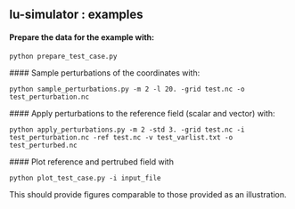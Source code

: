 ## lu-simulator : examples

#### Prepare the data for the example with:

```
python prepare_test_case.py
```

#### Sample perturbations of the coordinates with:

```
python sample_perturbations.py -m 2 -l 20. -grid test.nc -o test_perturbation.nc
```

#### Apply perturbations to the reference field (scalar and vector) with:

```
python apply_perturbations.py -m 2 -std 3. -grid test.nc -i test_perturbation.nc -ref test.nc -v test_varlist.txt -o test_perturbed.nc
```

#### Plot reference and pertrubed field with

```
python plot_test_case.py -i input_file
```

This should provide figures comparable to those provided as an illustration.
